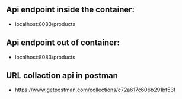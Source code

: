 
## Api endpoint inside the container:

- localhost:8083/products

## Api endpoint out of container:

- localhost:8083/products

## URL collaction api in postman

- https://www.getpostman.com/collections/c72a617c606b291bf53f